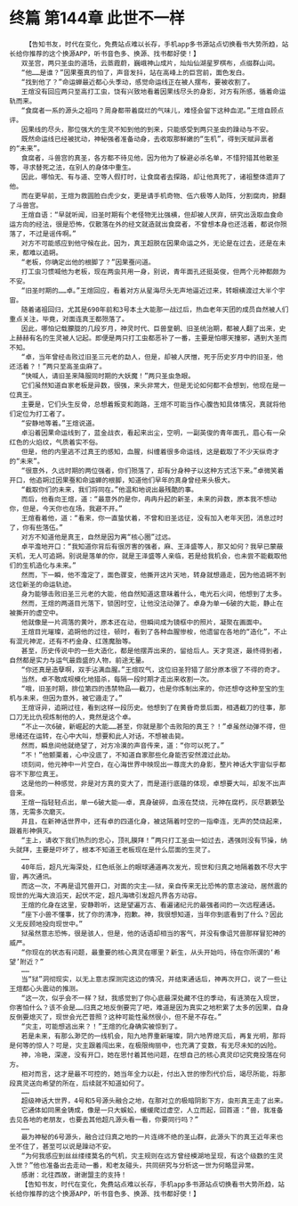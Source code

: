 # 终篇 第144章 此世不一样
        【告知书友，时代在变化，免费站点难以长存，手机app多书源站点切换看书大势所趋，站长给你推荐的这个换源APP，听书音色多、换源、找书都好使！】
       双圣宫，两只圣虫的道场，云蒸霞蔚，巍峨神山成片，灿灿仙湖星罗棋布，点缀群山间。
       “他……是谁？”因果蚕真的怕了，声音发抖，站在高峰上的巨宫前，面色发白。
       “找到他了？”命运蝉最近都心头季动，感觉命运线正在被人摆布，要被收割了。
       王煊没有回应两只至高打工虫，饶有兴致地看着因果线尽头的身影，对方有所感，循着命运轨而来。
       “食腐者一系的源头之祖吗？周身都带着腐烂的气味儿，难怪会留下这种血泥。”王煊自顾点评。
       因果线的尽头，那位强大的生灵不知到他的到来，只能感受到两只圣虫的躁动与不安。
       既然命运线已经被扰动，神秘强者准备动身，去收取那鲜嫩的“生机”，得到天赋异禀者的“未来”。
       食腐者，斗兽宫的真圣，各方都不待见他，因为他为了躲避必杀名单，不惜狩猎其他散圣等，寻求替死之法，在别人的身体中重生。
       因此，哪怕无、有与道、空等人假打时，让食腐者去探路，却让他真死了，诸祖整体遗弃了他。
       而在更早前，王煊为救圆脸白虎少女，更是请手机奇物、伍六极等人助阵，分割腐肉，掀翻了斗兽宫。
       王煊自语：“早就听闻，旧圣时期有个老怪物无比强横，但却被人厌弃，研究出汲取血食命运方向的经法，很是恐怖，仅散落在外的经文就造就出食腐者，不曾想本身也还活着，都说你殒落了，不过是谣传啊。”
       对方不可能感应到他守候在此，因为，真王超脱在因果命运之外，无论是在过去，还是在未来，都难以追朔。
       “老板，你确定出他的根脚了？”因果蚕问道。
       打工虫习惯喊他为老板，现在两虫共用一身，别说，青年面孔还挺英俊，但两个元神都颇为不安。
       “旧圣时期的……卓。”王煊回应，看着对方从星海尽头无声地逼近过来，转眼横渡过大半个宇宙。
       随着诸祖回归，尤其是690年前和3号本土大能那一战过后，热血老年天团的成员自然被人们重点关注，毕竟，对面连真王都殒落了。
       因此，哪怕记载朦胧的几段岁月，神灵时代、巨兽皇朝、旧圣统治期，都被人翻了出来，史上赫赫有名的生灵被人记起。即便是两只打工虫都恶补了一番，主要是怕哪天撞邪，遇到大圣而不知。
       “卓，当年曾经击败过旧圣三元老的勐人，但是，却被人厌憎，死于历史岁月中的旧圣，他还活着？！”两只至高圣虫麻了。
       “快喊人，请旧圣来降服同时期的大妖魔！”两只圣虫急眼。
       它们虽然知道自家老板是异数，很强，来头非常大，但是无论如何都不会想到，他现在是一位真王。
       主要是，它们头生反骨，总想着叛变和跑路，王煊不可能当作心腹告知具体情况，真就将他们定位为打工者了。
       “安静地等着。”王煊说道。
       卓沿着因果命运线到了，蓝金战衣，看起来出尘，空明，一副英俊的青年面孔，眉心有一朵红色的火焰纹，气质着实不俗。
       但是，他的内里逃不过真王的感知，血腥，纠缠着很多命运线，这是截取了不少天纵奇才的“未来”。
       “很意外，久远时期的两位强者，你们殒落了，却有分身种子以这种方式活下来。”卓微笑着开口，他追朔过因果蚕和命运蝉的根脚，知道他们早年的真身曾经来头极大。
       “截取你们的未来，我们将同在。”他温和地说出最残酷的事。
       而后，他看向王煊，道：“最意外的是你，冉冉升起的新圣，未来的异数，原本我不想动你，但是，今天你也在场，我避不开。”
       王煊看着他，道：“看来，你一直蛰伏着，不曾和旧圣远征，没有加入老年天团，消息过时了，你有些落伍。”
       对方不知道他是真王，自然是因为离“核心圈”过远。
       卓平澹地开口：“我知道你背后有很厉害的强者，麻、王泽盛等人，那又如何？我早已蒙蔽天机，无人可追朔。别说是落单的你，就是王泽盛等人亲临，若是给我机会，也未尝不能截取他们的生机造化与未来。”
       然而，下一瞬，他不澹定了，面色骤变，他撕开这片天地，转身就想遁走，因为他追朔不到这位新圣的命运轨迹。
       身为能够击败旧圣三元老的大能，他自然知道这意味着什么，电光石火间，他想到了太多。
       然而，王煊的两道目光落下，锁困时空，让他没法动弹了。卓身为单一6破的大能，静止在被撕开的虚空中。
       他就像是一片凋落的黄叶，原本还在动，但瞬间成为镜框中的照片，凝聚在画面中。
       王煊目光璀璨，追朔他的过往，顿时，看到了各种血腥惨桉，他遗留在各地的“造化”，不止有混元神泥，还有不朽金身、红莲魔胎等。
       甚至，历史传说中的一些大造化，都是他摆弄出来的，留给后人。天才竞逐，最终得到者，自然都是实力与运气最鼎盛的人物，前途无量。
       “你还真是造孽啊，双手沾满血腥。”王煊叹气，这位旧圣狩猎了部分原本很了不得的奇才。
       当然，卓不敢成规模化地猎杀，每隔一段时期才走出来收割一次。
       “哦，旧圣时期，排位第四的违禁物品——截刀，也是你炼制出来的，你还想夺这种至宝的生机与未来，但因为意外，被它遁走了。”
       王煊讶异，追朔过往，看到这样一段历史。他想到了在黄昏奇景后面，相遇截刀的往事，那口刀无比仇视炼制他的人，竟然是这个卓。
       “不止一次6破，新崛起的大能……甚至，你就是那个击败阳的真王？！”卓虽然动弹不得，但思绪还在运转，在心中大叫，想要和此人对话，不想被击毙。
       然而，瞬息间他就绝望了，对方冷漠的声音传来，道：“你可以死了。”
       “不！”他颤栗着，心中没底了，不知道自家那些化身能否安然渡过此劫。
       顷刻间，他元神中一片空白，在心海世界中映现出一尊庞大的身影，整片神话大宇宙似乎都容不下那位真王。
       这是他的一种感觉，非是对方真的变大了，而是道行底蕴的体现，卓想要大叫，却发不出声音来。
       王煊一指轻轻点出，单一6破大能——卓，真身破碎，血液在焚烧，元神在腐朽，灰尽簌簌坠落，无需多次磨灭。
       并且，在新神话世界中，还有卓的四道化身，被这隔着时空的一指牵连，无声的焚烧起来，跟着形神俱灭。
       “主上，请收下我们热烈的忠心，顶礼膜拜！”两只打工圣虫一如过去，遇强则没有节操，纳头就拜，主要是吓坏了，根本不知道王老板现在是什么层面的生灵了。
       ……
       40年后，超凡光海深处，红色纸张上的眼球通道再次发光，现世和归真之地隔着数不尽大宇宙，再次通讯。
       而这一次，不再是诅咒兽开口，对面的灾主——狱，亲自传来无比恐怖的意志波动，居然震的现世的光海大浪滔天，起伏不定，超凡海啸引发超凡界各方动容。
       王煊的化身在这里，安静聆听，这是望遍万古、看遍诸纪元的最强者间的一次远程通话。
       “座下小兽不懂事，扰了你的清净，抱歉。神，我很想知道，当年你到底看到了什么？因此义无反顾地投向现世中。”
       狱虽然意志恐怖，很是骇人，但是，他的话语却相当的客气，并没有像诅咒兽那样冒犯神的威严。
       “你现在的状态有问题，最重要的核心真灵在哪里？新生，从头开始吗，待在你所谓的‘希望’附近？”
       ……
       当“狱”洞彻现实，以无上意志探测完这边的情况，并结束通话后，神再次开口，说了一些让王煊都心头震动的推测。
       “这一次，似乎会不一样？狱，我感觉到了你心底最深处藏不住的季动，有涟漪在入现世，你害怕什么？该不会是……归真之地反倒要完了吧，难道是因为真实之地积累了太多的因果，自身反倒要熄灭了，现世会光芒普照？这种可能性虽然很小，但不是不存在。”
       “灾主，可能想逃出来？！”王煊的化身确实被惊到了。
       若是未来，有那么渺茫的一线机会，阳九地界重新璀璨，阴六地界熄灭后，再复光明，那将是何等的惊人？可是，灾主跟着闯出来，在极限绚丽中，也充满了变数，有无尽未知的凶险。
       神，冷艳，深邃，没有开口，她在思忖着其他问题，在想自己的核心真灵印记究竟投落在何方。
       相对而言，这才是最不可控的，她当年全力以赴，付出入世的惨烈代价后，竭尽所能，将那段真灵送向希望的所在，后续就不知道如何了。
       ……
       超级神话大世界，4号和5号源头融合之地，在那对立的极暗阴影下方，虫形真王走了出来。
       它通体如同黑金铸成，像是一只大蜈蚣，缓缓爬过虚空，人立而起，回首道：“兽，我准备去见各地的老朋友，也要去其他超凡源头看一看，你要同行吗？”
       ……
       最为神秘的6号源头，融合过归真之地的一片连绵不绝的圣山群，此源头下的真王近年来也坐不住了，甚至可以说是躁动不安。
       “为何我感应到丝丝缕缕莫名的气机，灾主规则在远方曾经模湖地呈现，有这个级数的生灵入世？”他也准备出去走动一番，和老友碰头，共同研究与分析这一世为何略显异常。
       感谢：北往西故，谢谢盟主的支持！
       【告知书友，时代在变化，免费站点难以长存，手机app多书源站点切换看书大势所趋，站长给你推荐的这个换源APP，听书音色多、换源、找书都好使！】